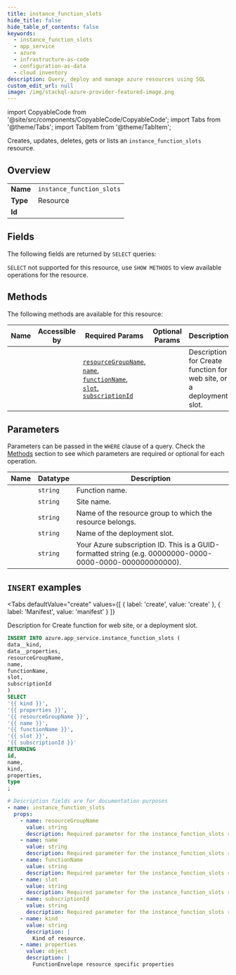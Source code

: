 ```yaml
--- 
title: instance_function_slots
hide_title: false
hide_table_of_contents: false
keywords:
  - instance_function_slots
  - app_service
  - azure
  - infrastructure-as-code
  - configuration-as-data
  - cloud inventory
description: Query, deploy and manage azure resources using SQL
custom_edit_url: null
image: /img/stackql-azure-provider-featured-image.png
---
```


import CopyableCode from '@site/src/components/CopyableCode/CopyableCode';
import Tabs from '@theme/Tabs';
import TabItem from '@theme/TabItem';

Creates, updates, deletes, gets or lists an <code>instance_function_slots</code> resource.

## Overview
<table><tbody>
<tr><td><b>Name</b></td><td><code>instance_function_slots</code></td></tr>
<tr><td><b>Type</b></td><td>Resource</td></tr>
<tr><td><b>Id</b></td><td><CopyableCode code="azure.app_service.instance_function_slots" /></td></tr>
</tbody></table>

## Fields

The following fields are returned by `SELECT` queries:

`SELECT` not supported for this resource, use `SHOW METHODS` to view available operations for the resource.


## Methods

The following methods are available for this resource:

<table>
<thead>
    <tr>
    <th>Name</th>
    <th>Accessible by</th>
    <th>Required Params</th>
    <th>Optional Params</th>
    <th>Description</th>
    </tr>
</thead>
<tbody>
<tr>
    <td><a href="#create"><CopyableCode code="create" /></a></td>
    <td><CopyableCode code="insert" /></td>
    <td><a href="#parameter-resourceGroupName"><code>resourceGroupName</code></a>, <a href="#parameter-name"><code>name</code></a>, <a href="#parameter-functionName"><code>functionName</code></a>, <a href="#parameter-slot"><code>slot</code></a>, <a href="#parameter-subscriptionId"><code>subscriptionId</code></a></td>
    <td></td>
    <td>Description for Create function for web site, or a deployment slot.</td>
</tr>
</tbody>
</table>

## Parameters

Parameters can be passed in the `WHERE` clause of a query. Check the [Methods](#methods) section to see which parameters are required or optional for each operation.

<table>
<thead>
    <tr>
    <th>Name</th>
    <th>Datatype</th>
    <th>Description</th>
    </tr>
</thead>
<tbody>
<tr id="parameter-functionName">
    <td><CopyableCode code="functionName" /></td>
    <td><code>string</code></td>
    <td>Function name.</td>
</tr>
<tr id="parameter-name">
    <td><CopyableCode code="name" /></td>
    <td><code>string</code></td>
    <td>Site name.</td>
</tr>
<tr id="parameter-resourceGroupName">
    <td><CopyableCode code="resourceGroupName" /></td>
    <td><code>string</code></td>
    <td>Name of the resource group to which the resource belongs.</td>
</tr>
<tr id="parameter-slot">
    <td><CopyableCode code="slot" /></td>
    <td><code>string</code></td>
    <td>Name of the deployment slot.</td>
</tr>
<tr id="parameter-subscriptionId">
    <td><CopyableCode code="subscriptionId" /></td>
    <td><code>string</code></td>
    <td>Your Azure subscription ID. This is a GUID-formatted string (e.g. 00000000-0000-0000-0000-000000000000).</td>
</tr>
</tbody>
</table>

## `INSERT` examples

<Tabs
    defaultValue="create"
    values={[
        { label: 'create', value: 'create' },
        { label: 'Manifest', value: 'manifest' }
    ]}
>
<TabItem value="create">

Description for Create function for web site, or a deployment slot.

```sql
INSERT INTO azure.app_service.instance_function_slots (
data__kind,
data__properties,
resourceGroupName,
name,
functionName,
slot,
subscriptionId
)
SELECT 
'{{ kind }}',
'{{ properties }}',
'{{ resourceGroupName }}',
'{{ name }}',
'{{ functionName }}',
'{{ slot }}',
'{{ subscriptionId }}'
RETURNING
id,
name,
kind,
properties,
type
;
```
</TabItem>
<TabItem value="manifest">

```yaml
# Description fields are for documentation purposes
- name: instance_function_slots
  props:
    - name: resourceGroupName
      value: string
      description: Required parameter for the instance_function_slots resource.
    - name: name
      value: string
      description: Required parameter for the instance_function_slots resource.
    - name: functionName
      value: string
      description: Required parameter for the instance_function_slots resource.
    - name: slot
      value: string
      description: Required parameter for the instance_function_slots resource.
    - name: subscriptionId
      value: string
      description: Required parameter for the instance_function_slots resource.
    - name: kind
      value: string
      description: |
        Kind of resource.
    - name: properties
      value: object
      description: |
        FunctionEnvelope resource specific properties
```
</TabItem>
</Tabs>

